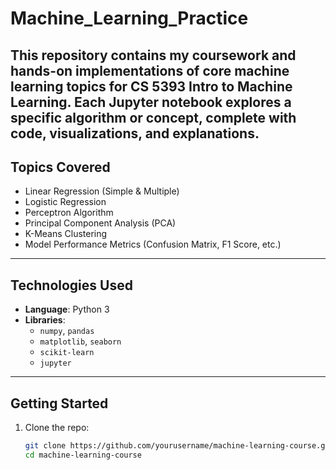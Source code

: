 # Machine_Learning_Practice

## This repository contains my coursework and hands-on implementations of core machine learning topics for CS 5393 Intro to Machine Learning. Each Jupyter notebook explores a specific algorithm or concept, complete with code, visualizations, and explanations.


## Topics Covered

- Linear Regression (Simple & Multiple)
- Logistic Regression
- Perceptron Algorithm
- Principal Component Analysis (PCA)
- K-Means Clustering
- Model Performance Metrics (Confusion Matrix, F1 Score, etc.)

---

## Technologies Used

- **Language**: Python 3  
- **Libraries**:  
  - `numpy`, `pandas`  
  - `matplotlib`, `seaborn`  
  - `scikit-learn`  
  - `jupyter`

---

## Getting Started

1. Clone the repo:
   ```bash
   git clone https://github.com/yourusername/machine-learning-course.git
   cd machine-learning-course
